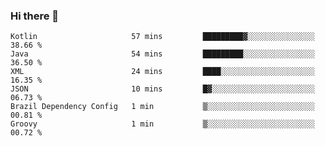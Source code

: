 ### Hi there 👋

<!--START_SECTION:waka-->

```text
Kotlin                     57 mins         █████████▓░░░░░░░░░░░░░░░   38.66 %
Java                       54 mins         █████████░░░░░░░░░░░░░░░░   36.50 %
XML                        24 mins         ████░░░░░░░░░░░░░░░░░░░░░   16.35 %
JSON                       10 mins         █▓░░░░░░░░░░░░░░░░░░░░░░░   06.73 %
Brazil Dependency Config   1 min           ▒░░░░░░░░░░░░░░░░░░░░░░░░   00.81 %
Groovy                     1 min           ▒░░░░░░░░░░░░░░░░░░░░░░░░   00.72 %
```

<!--END_SECTION:waka-->

<!--
**jerry-shao/jerry-shao** is a ✨ _special_ ✨ repository because its `README.md` (this file) appears on your GitHub profile.

Here are some ideas to get you started:

- 🔭 I’m currently working on ...
- 🌱 I’m currently learning ...
- 👯 I’m looking to collaborate on ...
- 🤔 I’m looking for help with ...
- 💬 Ask me about ...
- 📫 How to reach me: ...
- 😄 Pronouns: ...
- ⚡ Fun fact: ...
-->
